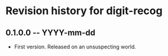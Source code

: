 # Revision history for digit-recog

## 0.1.0.0 -- YYYY-mm-dd

* First version. Released on an unsuspecting world.
